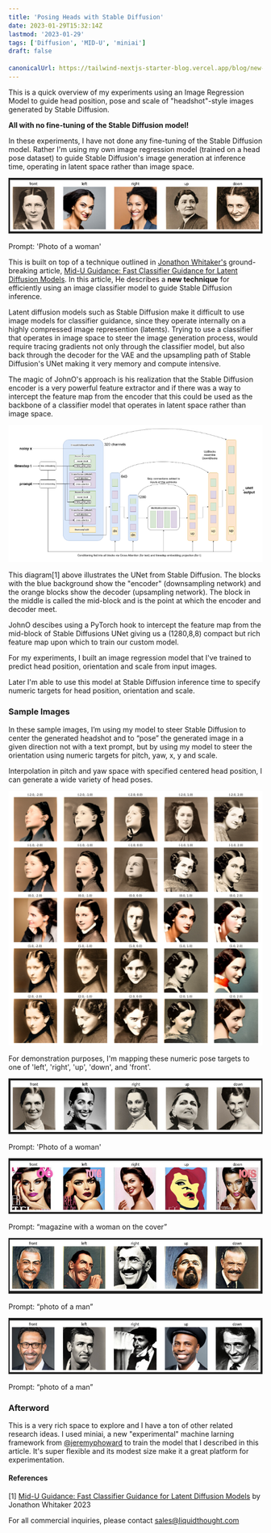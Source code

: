 ```yaml
---
title: 'Posing Heads with Stable Diffusion'
date: 2023-01-29T15:32:14Z
lastmod: '2023-01-29'
tags: ['Diffusion', 'MID-U', 'miniai']
draft: false

canonicalUrl: https://tailwind-nextjs-starter-blog.vercel.app/blog/new-features-in-v1/
---
```


This is a quick overview of my experiments using an Image Regression Model to guide head position, pose and scale of "headshot"-style images generated by Stable Diffusion.

**All with no fine-tuning of the Stable Diffusion model!**

In these experiments, I have not done any fine-tuning of the Stable Diffusion model. Rather I'm using my own image regression model (trained on a head pose dataset) to guide Stable Diffusion's image generation at inference time, operating in latent space rather than image space.

![photo of a woman](/static/images/posingHeads/sample1.jpeg)

Prompt: 'Photo of a woman'

This is built on top of a technique outlined in [Jonathon Whitaker's](https://twitter.com/johnowhitaker) ground-breaking article, [Mid-U Guidance: Fast Classifier Guidance for Latent Diffusion Models](https://wandb.ai/johnowhitaker/midu-guidance/reports/Mid-U-Guidance-Fast-Classifier-Guidance-for-Latent-Diffusion-Models--VmlldzozMjg0NzA1). In this article, He describes a **new technique** for efficiently using an image classifier model to guide Stable Diffusion inference.

Latent diffusion models such as Stable Diffusion make it difficult to use image models for classifier guidance, since they operate internally on a highly compressed image represention (latents). Trying to use a classifier that operates in image space to steer the image generation process, would require tracing gradients not only through the classifier model, but also back through the decoder for the VAE and the upsampling path of Stable Diffusion's UNet making it very memory and compute intensive.

The magic of JohnO's approach is his realization that the Stable Diffusion encoder is a very powerful feature extractor and if there was a way to intercept the feature map from the encoder that this could be used as the backbone of a classifier model that operates in latent space rather than image space.

![midu](/static/images/posingHeads/midu.jpeg)

This diagram[1] above illustrates the UNet from Stable Diffusion. The blocks with the blue background show the "encoder" (downsampling network) and the orange blocks show the decoder (upsampling network). The block in the middle is called the mid-block and is the point at which the encoder and decoder meet.

JohnO descibes using a PyTorch hook to intercept the feature map from the mid-block of Stable Diffusions UNet giving us a (1280,8,8) compact but rich feature map upon which to train our custom model.

For my experiments, I built an image regression model that I've trained to predict head position, orientation and scale from input images.

Later I'm able to use this model at Stable Diffusion inference time to specify numeric targets for head position, orientation and scale.

### Sample Images

In these sample images, I’m using my model to steer Stable Diffusion to center the generated headshot and to “pose” the generated image in a given direction not with a text prompt, but by using my model to steer the orientation using numeric targets for pitch, yaw, x, y and scale.

Interpolation in pitch and yaw space with specified centered head position, I can generate a wide variety of head poses.

![grid](/static/images/posingHeads/grid2.jpeg)

For demonstration purposes, I'm mapping these numeric pose targets to one of 'left', 'right', 'up', 'down', and 'front'.

![sample2](/static/images/posingHeads/sample2.jpeg)

Prompt: 'Photo of a woman'

![sample3](/static/images/posingHeads/sample3.jpeg)

Prompt: “magazine with a woman on the cover”

![sample4](/static/images/posingHeads/sample4.jpeg)

Prompt: “photo of a man”

![sample5](/static/images/posingHeads/sample5.jpeg)

Prompt: “photo of a man”

### Afterword

This is a very rich space to explore and I have a ton of other related research ideas. I used miniai, a new "experimental" machine larning framework from [@jeremyphoward](https://twitter.com/jeremyphoward) to train the model that I described in this article. It's super flexible and its modest size make it a great platform for experimentation.

#### References

[1] [Mid-U Guidance: Fast Classifier Guidance for Latent Diffusion Models](https://wandb.ai/johnowhitaker/midu-guidance/reports/Mid-U-Guidance-Fast-Classifier-Guidance-for-Latent-Diffusion-Models--VmlldzozMjg0NzA1) by Jonathon Whitaker 2023

For all commercial inquiries, please contact [sales@liquidthought.com](mailto:sales@liquidthought.com)
